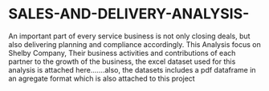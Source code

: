 # SALES-AND-DELIVERY-ANALYSIS-
An important part of every service business is not only closing deals, but also delivering planning and compliance accordingly. 
This Analysis focus on Shelby Company, Their business activities and contributions of each partner to the growth of the business, the excel dataset used for this analysis 
is attached here.......also, the datasets includes a pdf dataframe in an agregate format which is also attached to this project
